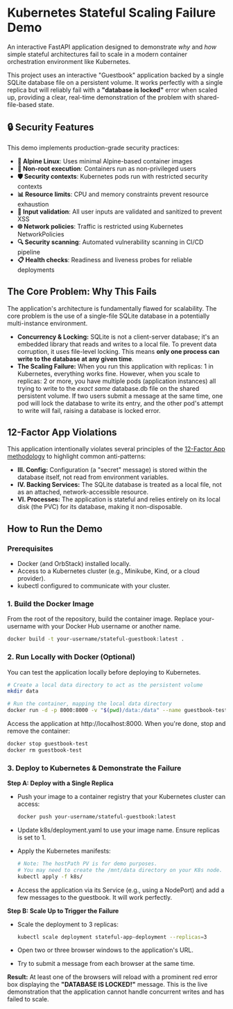 # Kubernetes Stateful Scaling Failure Demo

An interactive FastAPI application designed to demonstrate *why* and *how* simple stateful architectures fail to scale in a modern container orchestration environment like Kubernetes.

This project uses an interactive "Guestbook" application backed by a single SQLite database file on a persistent volume. It works perfectly with a single replica but will reliably fail with a **"database is locked"** error when scaled up, providing a clear, real-time demonstration of the problem with shared-file-based state.

## 🔒 Security Features

This demo implements production-grade security practices:

- **🐧 Alpine Linux**: Uses minimal Alpine-based container images
- **👤 Non-root execution**: Containers run as non-privileged users
- **🛡️ Security contexts**: Kubernetes pods run with restricted security contexts
- **📊 Resource limits**: CPU and memory constraints prevent resource exhaustion
- **🔐 Input validation**: All user inputs are validated and sanitized to prevent XSS
- **🌐 Network policies**: Traffic is restricted using Kubernetes NetworkPolicies
- **🔍 Security scanning**: Automated vulnerability scanning in CI/CD pipeline
- **📋 Health checks**: Readiness and liveness probes for reliable deployments

## The Core Problem: Why This Fails

The application's architecture is fundamentally flawed for scalability. The core problem is the use of a single-file SQLite database in a potentially multi-instance environment.

* **Concurrency & Locking:** SQLite is not a client-server database; it's an embedded library that reads and writes to a local file. To prevent data corruption, it uses file-level locking. This means **only one process can write to the database at any given time**.
* **The Scaling Failure:** When you run this application with replicas: 1 in Kubernetes, everything works fine. However, when you scale to replicas: 2 or more, you have multiple pods (application instances) all trying to write to the *exact same* database.db file on the shared persistent volume. If two users submit a message at the same time, one pod will lock the database to write its entry, and the other pod's attempt to write will fail, raising a database is locked error.

## 12-Factor App Violations

This application intentionally violates several principles of the [12-Factor App methodology](https://12factor.net/) to highlight common anti-patterns:

* **III. Config:** Configuration (a "secret" message) is stored within the database itself, not read from environment variables.
* **IV. Backing Services:** The SQLite database is treated as a local file, not as an attached, network-accessible resource.
* **VI. Processes:** The application is stateful and relies entirely on its local disk (the PVC) for its database, making it non-disposable.

## How to Run the Demo

### Prerequisites

* Docker (and OrbStack) installed locally.
* Access to a Kubernetes cluster (e.g., Minikube, Kind, or a cloud provider).
* kubectl configured to communicate with your cluster.

### 1. Build the Docker Image

From the root of the repository, build the container image. Replace your-username with your Docker Hub username or another name.

```bash
docker build -t your-username/stateful-guestbook:latest .
```

### 2. Run Locally with Docker (Optional)

You can test the application locally before deploying to Kubernetes.

```bash
# Create a local data directory to act as the persistent volume  
mkdir data

# Run the container, mapping the local data directory  
docker run -d -p 8000:8000 -v "$(pwd)/data:/data" --name guestbook-test your-username/stateful-guestbook:latest
```

Access the application at http://localhost:8000. When you're done, stop and remove the container:

```bash
docker stop guestbook-test  
docker rm guestbook-test
```

### 3. Deploy to Kubernetes & Demonstrate the Failure

**Step A: Deploy with a Single Replica**

* Push your image to a container registry that your Kubernetes cluster can access:  
  ```bash
  docker push your-username/stateful-guestbook:latest
  ```

* Update k8s/deployment.yaml to use your image name. Ensure replicas is set to 1.  
* Apply the Kubernetes manifests:  
  ```bash
  # Note: The hostPath PV is for demo purposes.  
  # You may need to create the /mnt/data directory on your K8s node.  
  kubectl apply -f k8s/
  ```

* Access the application via its Service (e.g., using a NodePort) and add a few messages to the guestbook. It will work perfectly.

**Step B: Scale Up to Trigger the Failure**

* Scale the deployment to 3 replicas:  
  ```bash
  kubectl scale deployment stateful-app-deployment --replicas=3
  ```

* Open two or three browser windows to the application's URL.  
* Try to submit a message from each browser at the same time.

**Result:** At least one of the browsers will reload with a prominent red error box displaying the **"DATABASE IS LOCKED!"** message. This is the live demonstration that the application cannot handle concurrent writes and has failed to scale.